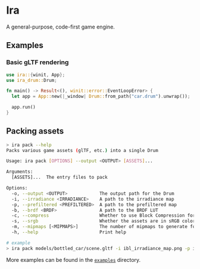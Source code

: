 # Ira

A general-purpose, code-first game engine.

## Examples

### Basic gLTF rendering

```rust
use ira::{winit, App};
use ira_drum::Drum;

fn main() -> Result<(), winit::error::EventLoopError> {
  let app = App::new(|_window| Drum::from_path("car.drum").unwrap());

  app.run()
}
```

## Packing assets

```bash
> ira pack --help
Packs various game assets (glTF, etc.) into a single Drum

Usage: ira pack [OPTIONS] --output <OUTPUT> [ASSETS]...

Arguments:
  [ASSETS]...  The entry files to pack

Options:
  -o, --output <OUTPUT>            The output path for the Drum
  -i, --irradiance <IRRADIANCE>    A path to the irradiance map
  -p, --prefiltered <PREFILTERED>  A path to the prefiltered map
  -b, --brdf <BRDF>                A path to the BRDF LUT
  -c, --compress                   Whether to use Block Compression for textures
  -s, --srgb                       Whether the assets are in sRGB color space
  -m, --mipmaps [<MIPMAPS>]        The number of mipmaps to generate for textures. If not specified, mipmaps will be generated automatically
  -h, --help                       Print help

# example
> ira pack models/bottled_car/scene.gltf -i ibl_irradiance_map.png -p ibl_prefilter_map.png -b ibl_brdf_lut.png --compress --mipmaps -o car.drum --srgb
```

More examples can be found in the [`examples`](examples) directory.

